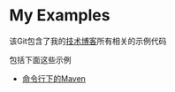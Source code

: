 My Examples
===========

该Git包含了我的[技术博客](http://blog.dengqinghua.net)所有相关的示例代码

包括下面这些示例

- [命令行下的Maven](http://blog.dengqinghua.net/maven_under_command_line.html)
